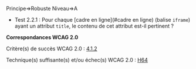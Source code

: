 Principe=>Robuste
Niveau=>A

*   Test 2.2.1 : Pour chaque [cadre en ligne](#cadre en ligne) (balise `iframe`) ayant un attribut `title`, le contenu de cet attribut est-il pertinent ?

**Correspondances WCAG 2.0**

Critère(s) de succès WCAG 2.0 : [4.1.2](http://www.w3.org/Translations/WCAG20-fr/#ensure-compat-rsv)

Technique(s) suffisante(s) et/ou échec(s) WCAG 2.0 : [H64](http://www.w3.org/TR/WCAG-TECHS/H64.html)

